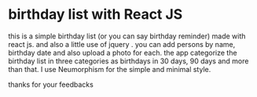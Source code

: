 # birthday list with React JS

this is a simple birthday list (or you can say birthday reminder) made with react js. and also a little use of jquery . 
you can add persons by name, birthday date and also upload a photo for each. the app categorize the birthday list in three categories as birthdays in 30 days, 90 days and more than that. I use Neumorphism for the simple and minimal style.

thanks for your feedbacks
